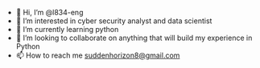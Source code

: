 - 👋 Hi, I’m @l834-eng
- 👀 I’m interested in cyber security analyst and data scientist
- 🌱 I’m currently learning python
- 💞️ I’m looking to collaborate on anything that will build my experience in Python
- 📫 How to reach me suddenhorizon8@gmail.com

<!---
l834-eng/l834-eng is a ✨ special ✨ repository because its `README.md` (this file) appears on your GitHub profile.
You can click the Preview link to take a look at your changes.
--->
